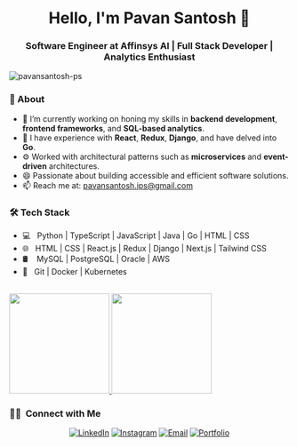 <h1 align="center"> Hello, I'm Pavan Santosh 👋 </h1>
<h3 align="center">Software Engineer at Affinsys AI | Full Stack Developer | Analytics Enthusiast</h3>

<p align="left"> <img src="https://komarev.com/ghpvc/?username=pavansantosh-ps&label=Profile%20views&color=0e75b6&style=flat" alt="pavansantosh-ps" /> </p>

### 🤔 About
- 🌱 I’m currently working on honing my skills in **backend development**, **frontend frameworks**, and **SQL-based analytics**.
- 🤝 I have experience with **React**, **Redux**, **Django**, and have delved into **Go**.
- ⚙️ Worked with architectural patterns such as **microservices** and **event-driven** architectures.
- 😄 Passionate about building accessible and efficient software solutions.
- 📫 Reach me at: [pavansantosh.ips@gmail.com](mailto:pavansantosh.ips@gmail.com)

<h3>🛠 Tech Stack</h3>

- 💻 &nbsp; Python | TypeScript | JavaScript | Java | Go | HTML | CSS
- 🌐 &nbsp; HTML | CSS | React.js | Redux | Django | Next.js | Tailwind CSS
- 🛢 &nbsp;&nbsp; MySQL | PostgreSQL | Oracle | AWS
- 🔧 &nbsp; Git | Docker | Kubernetes

<br>

<a href="https://github.com/pavansantosh-ps">
  <img height="180em" src="https://github-readme-stats.vercel.app/api?username=pavansantosh-ps&theme=buefy&show_icons=true" />
  <img height="180em" src="https://github-readme-stats.vercel.app/api/top-langs/?username=pavansantosh-ps&theme=buefy&layout=compact" />
</a>

<br/>

<h3> 🤝🏻 &nbsp;Connect with Me </h3>

<p align="center">
<a href="https://www.linkedin.com/in/pavan-santosh/"><img alt="LinkedIn" src="https://img.shields.io/badge/LinkedIn-0077B5?style=for-the-badge&logo=linkedin&logoColor=white"></a>
<a href="https://www.instagram.com/pavann_santosh/"><img alt="Instagram" src="https://img.shields.io/badge/Instagram-E4405F?style=for-the-badge&logo=instagram&logoColor=white"></a>
<a href="mailto:pavansantosh.ips@gmail.com"><img alt="Email" src="https://img.shields.io/badge/Gmail-D14836?style=for-the-badge&logo=gmail&logoColor=white"></a>
<a href="https://pavansantosh-ps.vercel.app/"><img alt="Portfolio" src="https://img.shields.io/badge/website-000000?style=for-the-badge&logo=vercel&logoColor=white"></a>
</p>
